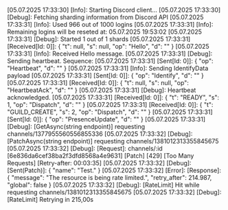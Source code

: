 [05.07.2025 17:33:30] [Info]: Starting Discord client...
[05.07.2025 17:33:30] [Debug]: Fetching sharding information from Discord API
[05.07.2025 17:33:31] [Info]: Used 966 out of 1000 logins
[05.07.2025 17:33:31] [Info]: Remaining logins will be reseted at: 05.07.2025 19:53:02
[05.07.2025 17:33:31] [Debug]: Started 1 out of 1 shards
[05.07.2025 17:33:31] [Received[Id: 0]]: {
  "t": null,
  "s": null,
  "op": "Hello",
  "d": ""
}
[05.07.2025 17:33:31] [Info]: Received Hello message.
[05.07.2025 17:33:31] [Debug]: Sending heartbeat. Sequence: 
[05.07.2025 17:33:31] [Sent[Id: 0]]: {
  "op": "Heartbeat",
  "d": ""
}
[05.07.2025 17:33:31] [Info]: Sending IdentifyData payload
[05.07.2025 17:33:31] [Sent[Id: 0]]: {
  "op": "Identify",
  "d": ""
}
[05.07.2025 17:33:31] [Received[Id: 0]]: {
  "t": null,
  "s": null,
  "op": "HeartbeatAck",
  "d": ""
}
[05.07.2025 17:33:31] [Debug]: Heartbeat acknowledged.
[05.07.2025 17:33:31] [Received[Id: 0]]: {
  "t": "READY",
  "s": 1,
  "op": "Dispatch",
  "d": ""
}
[05.07.2025 17:33:31] [Received[Id: 0]]: {
  "t": "GUILD_CREATE",
  "s": 2,
  "op": "Dispatch",
  "d": ""
}
[05.07.2025 17:33:31] [Sent[Id: 0]]: {
  "op": "PresenceUpdate",
  "d": ""
}
[05.07.2025 17:33:31] [Debug]: [GetAsync<T>(string endpoint)] requesting channels/1377955560556855336
[05.07.2025 17:33:32] [Debug]: [PatchAsync<T>(string endpoint)] requesting channels/1381012313355845675
[05.07.2025 17:33:32] [Debug]: [Request]: channels/:id [6e836da6cef38ba2f3dfd8568a4e9631] [Patch] [429] [Too Many Requests] [Retry-after: 00:03:35]
[05.07.2025 17:33:32] [Debug]: [Sent(Patch)]: {
  "name": "Test."
}
[05.07.2025 17:33:32] [Error]: [Response]: {
  "message": "The resource is being rate limited.",
  "retry_after": 214.987,
  "global": false
}
[05.07.2025 17:33:32] [Debug]: [RateLimit] Hit while requesting channels/1381012313355845675
[05.07.2025 17:33:32] [Debug]: [RateLimit] Retrying in 215,00s
